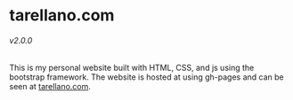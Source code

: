 # tarellano.com

###### v2.0.0

This is my personal website built with HTML, CSS, and js using the bootstrap framework. The website is hosted at using gh-pages and can be seen at [tarellano.com](http://tarellano.com).

